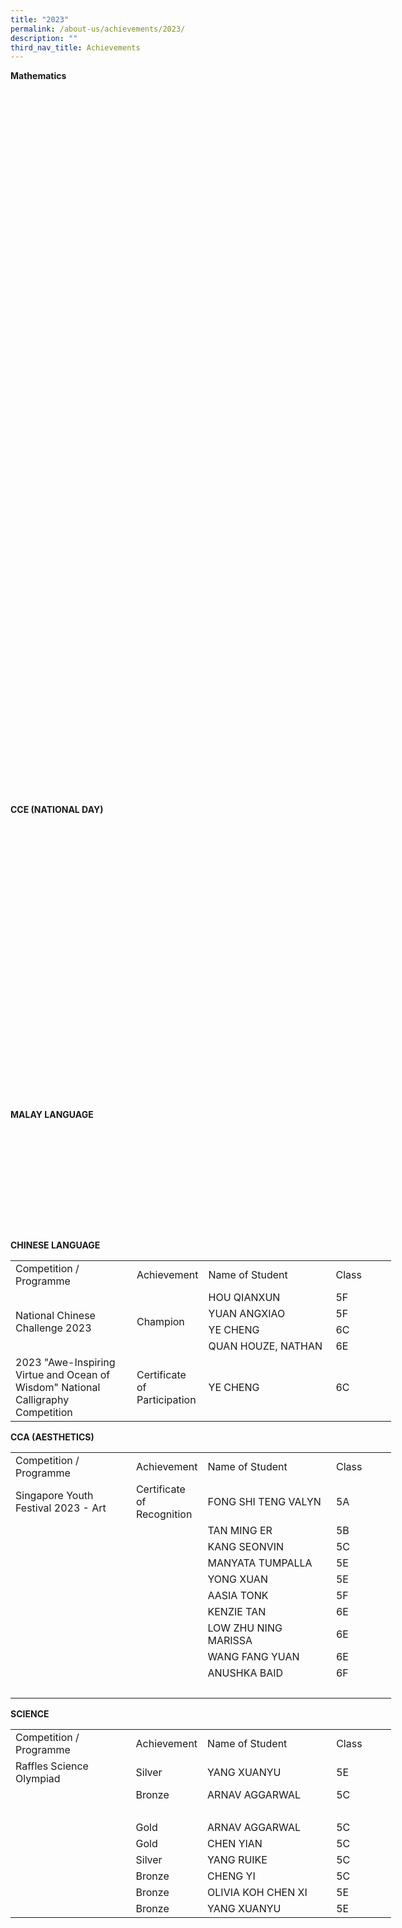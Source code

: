 ```yaml
---
title: "2023"
permalink: /about-us/achievements/2023/
description: ""
third_nav_title: Achievements
---
```

**Mathematics**

<!--td {border: 1px solid #cccccc;}br {mso-data-placement:same-cell;}-->

<table style="table-layout:fixed;font-size:10pt;font-family:Arial;width:0px;border-collapse:collapse;border:none" border="1" dir="ltr" cellpadding="0" cellspacing="0" xmlns="http://www.w3.org/1999/xhtml"><colgroup><col width="223"><col width="93"><col width="243"><col width="100"></colgroup><tbody><tr style="height:21px;"><td data-sheets-value="{&quot;1&quot;:2,&quot;2&quot;:&quot;Competition / Programme&quot;}" style="overflow:hidden;padding:2px 3px 2px 3px;vertical-align:bottom;background-color:#ffffff;font-weight:bold;wrap-strategy:4;white-space:normal;word-wrap:break-word;">Competition / Programme</td><td data-sheets-value="{&quot;1&quot;:2,&quot;2&quot;:&quot;Achievement&quot;}" style="overflow:hidden;padding:2px 3px 2px 3px;vertical-align:bottom;background-color:#ffffff;font-weight:bold;wrap-strategy:4;white-space:normal;word-wrap:break-word;">Achievement</td><td data-sheets-value="{&quot;1&quot;:2,&quot;2&quot;:&quot;Name of Student&quot;}" style="overflow:hidden;padding:2px 3px 2px 3px;vertical-align:bottom;background-color:#ffffff;font-weight:bold;wrap-strategy:4;white-space:normal;word-wrap:break-word;">Name of Student</td><td data-sheets-value="{&quot;1&quot;:2,&quot;2&quot;:&quot;Class&quot;}" style="overflow:hidden;padding:2px 3px 2px 3px;vertical-align:bottom;background-color:#ffffff;font-weight:bold;wrap-strategy:4;white-space:normal;word-wrap:break-word;">Class</td></tr><tr style="height:21px;"><td data-sheets-value="{&quot;1&quot;:2,&quot;2&quot;:&quot;Asia-Pacific Mathematical Olympiad for Primary Schools&quot;}" style="overflow:hidden;padding:2px 3px 2px 3px;vertical-align:bottom;background-color:#ffffff;font-family:Arial;font-size:9pt;font-weight:normal;wrap-strategy:4;white-space:normal;word-wrap:break-word;">Asia-Pacific Mathematical Olympiad for Primary Schools</td><td data-sheets-value="{&quot;1&quot;:2,&quot;2&quot;:&quot;Silver&quot;}" style="overflow:hidden;padding:2px 3px 2px 3px;vertical-align:middle;background-color:#ffffff;wrap-strategy:4;white-space:normal;word-wrap:break-word;text-align:center;">Silver</td><td data-sheets-value="{&quot;1&quot;:2,&quot;2&quot;:&quot;CHEN YIAN&quot;}" style="overflow:hidden;padding:2px 3px 2px 3px;vertical-align:middle;background-color:#ffffff;wrap-strategy:4;white-space:normal;word-wrap:break-word;">CHEN YIAN</td><td data-sheets-value="{&quot;1&quot;:2,&quot;2&quot;:&quot;5C&quot;}" style="overflow:hidden;padding:2px 3px 2px 3px;vertical-align:middle;background-color:#ffffff;wrap-strategy:4;white-space:normal;word-wrap:break-word;text-align:center;">5C</td></tr><tr style="height:21px;"><td style="overflow:hidden;padding:2px 3px 2px 3px;vertical-align:bottom;background-color:#ffffff;"></td><td data-sheets-value="{&quot;1&quot;:2,&quot;2&quot;:&quot;Silver&quot;}" style="overflow:hidden;padding:2px 3px 2px 3px;vertical-align:middle;background-color:#ffffff;wrap-strategy:4;white-space:normal;word-wrap:break-word;text-align:center;">Silver</td><td data-sheets-value="{&quot;1&quot;:2,&quot;2&quot;:&quot;ETHAN ALEXANDER ABAN&quot;}" style="overflow:hidden;padding:2px 3px 2px 3px;vertical-align:middle;background-color:#ffffff;wrap-strategy:4;white-space:normal;word-wrap:break-word;">ETHAN ALEXANDER ABAN</td><td data-sheets-value="{&quot;1&quot;:2,&quot;2&quot;:&quot;5E&quot;}" style="overflow:hidden;padding:2px 3px 2px 3px;vertical-align:middle;background-color:#ffffff;wrap-strategy:4;white-space:normal;word-wrap:break-word;text-align:center;">5E</td></tr><tr style="height:21px;"><td style="overflow:hidden;padding:2px 3px 2px 3px;vertical-align:bottom;background-color:#ffffff;"></td><td data-sheets-value="{&quot;1&quot;:2,&quot;2&quot;:&quot;Silver&quot;}" style="overflow:hidden;padding:2px 3px 2px 3px;vertical-align:middle;background-color:#ffffff;wrap-strategy:4;white-space:normal;word-wrap:break-word;text-align:center;">Silver</td><td data-sheets-value="{&quot;1&quot;:2,&quot;2&quot;:&quot;REYANSH KOTWAL&quot;}" style="overflow:hidden;padding:2px 3px 2px 3px;vertical-align:middle;background-color:#ffffff;wrap-strategy:4;white-space:normal;word-wrap:break-word;">REYANSH KOTWAL</td><td data-sheets-value="{&quot;1&quot;:2,&quot;2&quot;:&quot;6C&quot;}" style="overflow:hidden;padding:2px 3px 2px 3px;vertical-align:middle;background-color:#ffffff;wrap-strategy:4;white-space:normal;word-wrap:break-word;text-align:center;">6C</td></tr><tr style="height:21px;"><td style="overflow:hidden;padding:2px 3px 2px 3px;vertical-align:bottom;background-color:#ffffff;"></td><td data-sheets-value="{&quot;1&quot;:2,&quot;2&quot;:&quot;Silver&quot;}" style="overflow:hidden;padding:2px 3px 2px 3px;vertical-align:middle;background-color:#ffffff;wrap-strategy:4;white-space:normal;word-wrap:break-word;text-align:center;">Silver</td><td data-sheets-value="{&quot;1&quot;:2,&quot;2&quot;:&quot;JIA GUODONG&quot;}" style="overflow:hidden;padding:2px 3px 2px 3px;vertical-align:middle;background-color:#ffffff;wrap-strategy:4;white-space:normal;word-wrap:break-word;">JIA GUODONG</td><td data-sheets-value="{&quot;1&quot;:2,&quot;2&quot;:&quot;6E&quot;}" style="overflow:hidden;padding:2px 3px 2px 3px;vertical-align:middle;background-color:#ffffff;wrap-strategy:4;white-space:normal;word-wrap:break-word;text-align:center;">6E</td></tr><tr style="height:21px;"><td data-sheets-value="{&quot;1&quot;:2,&quot;2&quot;:&quot;Asia-Pacific Mathematical Olympiad for Primary Schools&quot;}" style="overflow:hidden;padding:2px 3px 2px 3px;vertical-align:bottom;background-color:#ffffff;wrap-strategy:4;white-space:normal;word-wrap:break-word;">Asia-Pacific Mathematical Olympiad for Primary Schools</td><td data-sheets-value="{&quot;1&quot;:2,&quot;2&quot;:&quot;Bronze&quot;}" style="overflow:hidden;padding:2px 3px 2px 3px;vertical-align:middle;background-color:#ffffff;wrap-strategy:4;white-space:normal;word-wrap:break-word;text-align:center;">Bronze</td><td data-sheets-value="{&quot;1&quot;:2,&quot;2&quot;:&quot;CHENG YI&quot;}" style="overflow:hidden;padding:2px 3px 2px 3px;vertical-align:middle;background-color:#ffffff;wrap-strategy:4;white-space:normal;word-wrap:break-word;color:#414042;">CHENG YI</td><td data-sheets-value="{&quot;1&quot;:2,&quot;2&quot;:&quot;5C&quot;}" style="overflow:hidden;padding:2px 3px 2px 3px;vertical-align:middle;background-color:#ffffff;wrap-strategy:4;white-space:normal;word-wrap:break-word;text-align:center;">5C</td></tr><tr style="height:21px;"><td style="overflow:hidden;padding:2px 3px 2px 3px;vertical-align:bottom;background-color:#ffffff;"></td><td data-sheets-value="{&quot;1&quot;:2,&quot;2&quot;:&quot;Bronze&quot;}" style="overflow:hidden;padding:2px 3px 2px 3px;vertical-align:middle;background-color:#ffffff;wrap-strategy:4;white-space:normal;word-wrap:break-word;text-align:center;">Bronze</td><td data-sheets-value="{&quot;1&quot;:2,&quot;2&quot;:&quot;YUAN ANGXIAO&quot;}" style="overflow:hidden;padding:2px 3px 2px 3px;vertical-align:middle;background-color:#ffffff;wrap-strategy:4;white-space:normal;word-wrap:break-word;color:#414042;">YUAN ANGXIAO</td><td data-sheets-value="{&quot;1&quot;:2,&quot;2&quot;:&quot;5F&quot;}" style="overflow:hidden;padding:2px 3px 2px 3px;vertical-align:middle;background-color:#ffffff;wrap-strategy:4;white-space:normal;word-wrap:break-word;text-align:center;">5F</td></tr><tr style="height:21px;"><td style="overflow:hidden;padding:2px 3px 2px 3px;vertical-align:bottom;background-color:#ffffff;"></td><td data-sheets-value="{&quot;1&quot;:2,&quot;2&quot;:&quot;Bronze&quot;}" style="overflow:hidden;padding:2px 3px 2px 3px;vertical-align:middle;background-color:#ffffff;wrap-strategy:4;white-space:normal;word-wrap:break-word;text-align:center;">Bronze</td><td data-sheets-value="{&quot;1&quot;:2,&quot;2&quot;:&quot;GURUMURTY VIVAAN&quot;}" style="overflow:hidden;padding:2px 3px 2px 3px;vertical-align:middle;background-color:#ffffff;wrap-strategy:4;white-space:normal;word-wrap:break-word;color:#414042;">GURUMURTY VIVAAN</td><td data-sheets-value="{&quot;1&quot;:2,&quot;2&quot;:&quot;6C&quot;}" style="overflow:hidden;padding:2px 3px 2px 3px;vertical-align:middle;background-color:#ffffff;wrap-strategy:4;white-space:normal;word-wrap:break-word;text-align:center;">6C</td></tr><tr style="height:21px;"><td style="overflow:hidden;padding:2px 3px 2px 3px;vertical-align:bottom;background-color:#ffffff;"></td><td data-sheets-value="{&quot;1&quot;:2,&quot;2&quot;:&quot;Bronze&quot;}" style="overflow:hidden;padding:2px 3px 2px 3px;vertical-align:middle;background-color:#ffffff;wrap-strategy:4;white-space:normal;word-wrap:break-word;text-align:center;">Bronze</td><td data-sheets-value="{&quot;1&quot;:2,&quot;2&quot;:&quot;ANISH SRIVASTAVA&quot;}" style="overflow:hidden;padding:2px 3px 2px 3px;vertical-align:middle;background-color:#ffffff;wrap-strategy:4;white-space:normal;word-wrap:break-word;color:#414042;">ANISH SRIVASTAVA</td><td data-sheets-value="{&quot;1&quot;:2,&quot;2&quot;:&quot;6E&quot;}" style="overflow:hidden;padding:2px 3px 2px 3px;vertical-align:middle;background-color:#ffffff;wrap-strategy:4;white-space:normal;word-wrap:break-word;text-align:center;">6E</td></tr><tr style="height:21px;"><td style="overflow:hidden;padding:2px 3px 2px 3px;vertical-align:bottom;background-color:#ffffff;"></td><td data-sheets-value="{&quot;1&quot;:2,&quot;2&quot;:&quot;Bronze&quot;}" style="overflow:hidden;padding:2px 3px 2px 3px;vertical-align:middle;background-color:#ffffff;wrap-strategy:4;white-space:normal;word-wrap:break-word;text-align:center;">Bronze</td><td data-sheets-value="{&quot;1&quot;:2,&quot;2&quot;:&quot;ARORA ARJUN SANDESH&quot;}" style="overflow:hidden;padding:2px 3px 2px 3px;vertical-align:middle;background-color:#ffffff;wrap-strategy:4;white-space:normal;word-wrap:break-word;color:#414042;">ARORA ARJUN SANDESH</td><td data-sheets-value="{&quot;1&quot;:2,&quot;2&quot;:&quot;6E&quot;}" style="overflow:hidden;padding:2px 3px 2px 3px;vertical-align:middle;background-color:#ffffff;wrap-strategy:4;white-space:normal;word-wrap:break-word;text-align:center;">6E</td></tr><tr style="height:21px;"><td style="overflow:hidden;padding:2px 3px 2px 3px;vertical-align:bottom;background-color:#ffffff;"></td><td data-sheets-value="{&quot;1&quot;:2,&quot;2&quot;:&quot;Bronze&quot;}" style="overflow:hidden;padding:2px 3px 2px 3px;vertical-align:middle;background-color:#ffffff;wrap-strategy:4;white-space:normal;word-wrap:break-word;text-align:center;">Bronze</td><td data-sheets-value="{&quot;1&quot;:2,&quot;2&quot;:&quot;HAEGEN MICHAEL BUDIANTO&quot;}" style="overflow:hidden;padding:2px 3px 2px 3px;vertical-align:middle;background-color:#ffffff;wrap-strategy:4;white-space:normal;word-wrap:break-word;color:#414042;">HAEGEN MICHAEL BUDIANTO</td><td data-sheets-value="{&quot;1&quot;:2,&quot;2&quot;:&quot;6E&quot;}" style="overflow:hidden;padding:2px 3px 2px 3px;vertical-align:middle;background-color:#ffffff;wrap-strategy:4;white-space:normal;word-wrap:break-word;text-align:center;">6E</td></tr><tr style="height:21px;"><td data-sheets-value="{&quot;1&quot;:2,&quot;2&quot;:&quot;Raffles Institution’s Primary Mathematics World Contest (RIPMWC)&quot;}" style="overflow:hidden;padding:2px 3px 2px 3px;vertical-align:bottom;background-color:#ffffff;wrap-strategy:4;white-space:normal;word-wrap:break-word;">Raffles Institution’s Primary Mathematics World Contest (RIPMWC)</td><td data-sheets-value="{&quot;1&quot;:2,&quot;2&quot;:&quot;Distinction&quot;}" style="overflow:hidden;padding:2px 3px 2px 3px;vertical-align:middle;background-color:#ffffff;font-family:Arial;font-weight:normal;wrap-strategy:4;white-space:normal;word-wrap:break-word;color:#414042;text-align:center;">Distinction</td><td data-sheets-value="{&quot;1&quot;:2,&quot;2&quot;:&quot;CHEN YIAN&quot;}" style="overflow:hidden;padding:2px 3px 2px 3px;vertical-align:middle;background-color:#ffffff;wrap-strategy:4;white-space:normal;word-wrap:break-word;">CHEN YIAN</td><td data-sheets-value="{&quot;1&quot;:2,&quot;2&quot;:&quot;5C&quot;}" style="overflow:hidden;padding:2px 3px 2px 3px;vertical-align:middle;background-color:#ffffff;wrap-strategy:4;white-space:normal;word-wrap:break-word;text-align:center;">5C</td></tr><tr style="height:21px;"><td style="overflow:hidden;padding:2px 3px 2px 3px;vertical-align:bottom;background-color:#ffffff;"></td><td data-sheets-value="{&quot;1&quot;:2,&quot;2&quot;:&quot;Distinction&quot;}" style="overflow:hidden;padding:2px 3px 2px 3px;vertical-align:middle;background-color:#ffffff;font-family:Arial;font-weight:normal;wrap-strategy:4;white-space:normal;word-wrap:break-word;color:#414042;text-align:center;">Distinction</td><td data-sheets-value="{&quot;1&quot;:2,&quot;2&quot;:&quot;ETHAN ALEXANDER ABAN&quot;}" style="overflow:hidden;padding:2px 3px 2px 3px;vertical-align:middle;background-color:#ffffff;wrap-strategy:4;white-space:normal;word-wrap:break-word;">ETHAN ALEXANDER ABAN</td><td data-sheets-value="{&quot;1&quot;:2,&quot;2&quot;:&quot;5E&quot;}" style="overflow:hidden;padding:2px 3px 2px 3px;vertical-align:middle;background-color:#ffffff;wrap-strategy:4;white-space:normal;word-wrap:break-word;text-align:center;">5E</td></tr><tr style="height:21px;"><td style="overflow:hidden;padding:2px 3px 2px 3px;vertical-align:bottom;background-color:#ffffff;"></td><td data-sheets-value="{&quot;1&quot;:2,&quot;2&quot;:&quot;Distinction&quot;}" style="overflow:hidden;padding:2px 3px 2px 3px;vertical-align:middle;background-color:#ffffff;font-family:Arial;font-weight:normal;wrap-strategy:4;white-space:normal;word-wrap:break-word;color:#414042;text-align:center;">Distinction</td><td data-sheets-value="{&quot;1&quot;:2,&quot;2&quot;:&quot;KARTHIKEYAN ASHWIN KUMAR&quot;}" style="overflow:hidden;padding:2px 3px 2px 3px;vertical-align:middle;background-color:#ffffff;wrap-strategy:4;white-space:normal;word-wrap:break-word;color:#414042;">KARTHIKEYAN ASHWIN KUMAR</td><td data-sheets-value="{&quot;1&quot;:2,&quot;2&quot;:&quot;5E&quot;}" style="overflow:hidden;padding:2px 3px 2px 3px;vertical-align:middle;background-color:#ffffff;wrap-strategy:4;white-space:normal;word-wrap:break-word;text-align:center;">5E</td></tr><tr style="height:21px;"><td style="overflow:hidden;padding:2px 3px 2px 3px;vertical-align:bottom;background-color:#ffffff;"></td><td data-sheets-value="{&quot;1&quot;:2,&quot;2&quot;:&quot;Distinction&quot;}" style="overflow:hidden;padding:2px 3px 2px 3px;vertical-align:middle;background-color:#ffffff;font-family:Arial;font-weight:normal;wrap-strategy:4;white-space:normal;word-wrap:break-word;color:#414042;text-align:center;">Distinction</td><td data-sheets-value="{&quot;1&quot;:2,&quot;2&quot;:&quot;YUAN ANGXIAO&quot;}" style="overflow:hidden;padding:2px 3px 2px 3px;vertical-align:middle;background-color:#ffffff;wrap-strategy:4;white-space:normal;word-wrap:break-word;color:#414042;">YUAN ANGXIAO</td><td data-sheets-value="{&quot;1&quot;:2,&quot;2&quot;:&quot;5F&quot;}" style="overflow:hidden;padding:2px 3px 2px 3px;vertical-align:middle;background-color:#ffffff;wrap-strategy:4;white-space:normal;word-wrap:break-word;text-align:center;">5F</td></tr><tr style="height:21px;"><td style="overflow:hidden;padding:2px 3px 2px 3px;vertical-align:bottom;background-color:#ffffff;"></td><td data-sheets-value="{&quot;1&quot;:2,&quot;2&quot;:&quot;Distinction&quot;}" style="overflow:hidden;padding:2px 3px 2px 3px;vertical-align:middle;background-color:#ffffff;font-family:Arial;font-weight:normal;wrap-strategy:4;white-space:normal;word-wrap:break-word;color:#414042;text-align:center;">Distinction</td><td data-sheets-value="{&quot;1&quot;:2,&quot;2&quot;:&quot;KAYSAN ABDUL SANNAN KHAN&quot;}" style="overflow:hidden;padding:2px 3px 2px 3px;vertical-align:middle;background-color:#ffffff;font-family:Arial;font-weight:normal;wrap-strategy:4;white-space:normal;word-wrap:break-word;color:#414042;">KAYSAN ABDUL SANNAN KHAN</td><td data-sheets-value="{&quot;1&quot;:2,&quot;2&quot;:&quot;6C&quot;}" style="overflow:hidden;padding:2px 3px 2px 3px;vertical-align:middle;background-color:#ffffff;wrap-strategy:4;white-space:normal;word-wrap:break-word;text-align:center;">6C</td></tr><tr style="height:21px;"><td style="overflow:hidden;padding:2px 3px 2px 3px;vertical-align:bottom;background-color:#ffffff;"></td><td data-sheets-value="{&quot;1&quot;:2,&quot;2&quot;:&quot;Distinction&quot;}" style="overflow:hidden;padding:2px 3px 2px 3px;vertical-align:middle;background-color:#ffffff;font-family:Arial;font-weight:normal;wrap-strategy:4;white-space:normal;word-wrap:break-word;color:#414042;text-align:center;">Distinction</td><td data-sheets-value="{&quot;1&quot;:2,&quot;2&quot;:&quot;AKSHARA MOULI&quot;}" style="overflow:hidden;padding:2px 3px 2px 3px;vertical-align:middle;background-color:#ffffff;font-family:Arial;font-weight:normal;wrap-strategy:4;white-space:normal;word-wrap:break-word;color:#414042;">AKSHARA MOULI</td><td data-sheets-value="{&quot;1&quot;:2,&quot;2&quot;:&quot;6E&quot;}" style="overflow:hidden;padding:2px 3px 2px 3px;vertical-align:middle;background-color:#ffffff;wrap-strategy:4;white-space:normal;word-wrap:break-word;text-align:center;">6E</td></tr><tr style="height:21px;"><td style="overflow:hidden;padding:2px 3px 2px 3px;vertical-align:bottom;background-color:#ffffff;"></td><td data-sheets-value="{&quot;1&quot;:2,&quot;2&quot;:&quot;Distinction&quot;}" style="overflow:hidden;padding:2px 3px 2px 3px;vertical-align:middle;background-color:#ffffff;font-family:Arial;font-weight:normal;wrap-strategy:4;white-space:normal;word-wrap:break-word;color:#414042;text-align:center;">Distinction</td><td data-sheets-value="{&quot;1&quot;:2,&quot;2&quot;:&quot;ARMAAN JIT KAUR&quot;}" style="overflow:hidden;padding:2px 3px 2px 3px;vertical-align:middle;background-color:#ffffff;font-family:Arial;font-weight:normal;wrap-strategy:4;white-space:normal;word-wrap:break-word;color:#414042;">ARMAAN JIT KAUR</td><td data-sheets-value="{&quot;1&quot;:2,&quot;2&quot;:&quot;6E&quot;}" style="overflow:hidden;padding:2px 3px 2px 3px;vertical-align:middle;background-color:#ffffff;wrap-strategy:4;white-space:normal;word-wrap:break-word;text-align:center;">6E</td></tr><tr style="height:21px;"><td data-sheets-value="{&quot;1&quot;:2,&quot;2&quot;:&quot;National Mathematical Olympiad of Singapore (NMOS)&quot;}" style="overflow:hidden;padding:2px 3px 2px 3px;vertical-align:bottom;background-color:#ffffff;wrap-strategy:4;white-space:normal;word-wrap:break-word;">National Mathematical Olympiad of Singapore (NMOS)</td><td data-sheets-value="{&quot;1&quot;:2,&quot;2&quot;:&quot;Bronze&quot;}" style="overflow:hidden;padding:2px 3px 2px 3px;vertical-align:bottom;background-color:#ffffff;font-family:Calibri;font-size:11pt;font-weight:normal;text-align:center;">Bronze</td><td data-sheets-value="{&quot;1&quot;:2,&quot;2&quot;:&quot;ADITYA KUMAR&quot;}" style="overflow:hidden;padding:2px 3px 2px 3px;vertical-align:bottom;background-color:#ffffff;font-family:Calibri;font-size:11pt;font-weight:normal;">ADITYA KUMAR</td><td data-sheets-value="{&quot;1&quot;:2,&quot;2&quot;:&quot;4C&quot;}" style="overflow:hidden;padding:2px 3px 2px 3px;vertical-align:bottom;background-color:#ffffff;wrap-strategy:4;white-space:normal;word-wrap:break-word;text-align:center;">4C</td></tr><tr style="height:21px;"><td style="overflow:hidden;padding:2px 3px 2px 3px;vertical-align:bottom;background-color:#ffffff;"></td><td data-sheets-value="{&quot;1&quot;:2,&quot;2&quot;:&quot;Bronze&quot;}" style="overflow:hidden;padding:2px 3px 2px 3px;vertical-align:bottom;background-color:#ffffff;font-family:Calibri;font-size:11pt;font-weight:normal;text-align:center;">Bronze</td><td data-sheets-value="{&quot;1&quot;:2,&quot;2&quot;:&quot;ANCHAN PREESHA ROHAN&quot;}" style="overflow:hidden;padding:2px 3px 2px 3px;vertical-align:bottom;background-color:#ffffff;font-family:Calibri;font-size:11pt;font-weight:normal;">ANCHAN PREESHA ROHAN</td><td data-sheets-value="{&quot;1&quot;:2,&quot;2&quot;:&quot;5E&quot;}" style="overflow:hidden;padding:2px 3px 2px 3px;vertical-align:bottom;background-color:#ffffff;wrap-strategy:4;white-space:normal;word-wrap:break-word;text-align:center;">5E</td></tr><tr style="height:21px;"><td style="overflow:hidden;padding:2px 3px 2px 3px;vertical-align:bottom;background-color:#ffffff;"></td><td data-sheets-value="{&quot;1&quot;:2,&quot;2&quot;:&quot;Bronze&quot;}" style="overflow:hidden;padding:2px 3px 2px 3px;vertical-align:bottom;background-color:#ffffff;font-family:Calibri;font-size:11pt;font-weight:normal;text-align:center;">Bronze</td><td data-sheets-value="{&quot;1&quot;:2,&quot;2&quot;:&quot;DYLAN RHYS PATTERSON&quot;}" style="overflow:hidden;padding:2px 3px 2px 3px;vertical-align:bottom;background-color:#ffffff;font-family:Calibri;font-size:11pt;font-weight:normal;">DYLAN RHYS PATTERSON</td><td data-sheets-value="{&quot;1&quot;:2,&quot;2&quot;:&quot;5C&quot;}" style="overflow:hidden;padding:2px 3px 2px 3px;vertical-align:bottom;background-color:#ffffff;wrap-strategy:4;white-space:normal;word-wrap:break-word;text-align:center;">5C</td></tr><tr style="height:21px;"><td style="overflow:hidden;padding:2px 3px 2px 3px;vertical-align:bottom;background-color:#ffffff;"></td><td data-sheets-value="{&quot;1&quot;:2,&quot;2&quot;:&quot;Bronze&quot;}" style="overflow:hidden;padding:2px 3px 2px 3px;vertical-align:bottom;background-color:#ffffff;font-family:Calibri;font-size:11pt;font-weight:normal;text-align:center;">Bronze</td><td data-sheets-value="{&quot;1&quot;:2,&quot;2&quot;:&quot;EYAN NAIM KOH BIN DHAHRULSALAM&quot;}" style="overflow:hidden;padding:2px 3px 2px 3px;vertical-align:bottom;background-color:#ffffff;font-family:Calibri;font-size:11pt;font-weight:normal;">EYAN NAIM KOH BIN DHAHRULSALAM</td><td data-sheets-value="{&quot;1&quot;:2,&quot;2&quot;:&quot;5E&quot;}" style="overflow:hidden;padding:2px 3px 2px 3px;vertical-align:bottom;background-color:#ffffff;wrap-strategy:4;white-space:normal;word-wrap:break-word;text-align:center;">5E</td></tr><tr style="height:21px;"><td style="overflow:hidden;padding:2px 3px 2px 3px;vertical-align:bottom;background-color:#ffffff;"></td><td data-sheets-value="{&quot;1&quot;:2,&quot;2&quot;:&quot;Bronze&quot;}" style="overflow:hidden;padding:2px 3px 2px 3px;vertical-align:bottom;background-color:#ffffff;font-family:Calibri;font-size:11pt;font-weight:normal;text-align:center;">Bronze</td><td data-sheets-value="{&quot;1&quot;:2,&quot;2&quot;:&quot;LIAUW SHUN NEE, TIFFANY&quot;}" style="overflow:hidden;padding:2px 3px 2px 3px;vertical-align:bottom;background-color:#ffffff;font-family:Calibri;font-size:11pt;font-weight:normal;">LIAUW SHUN NEE, TIFFANY</td><td data-sheets-value="{&quot;1&quot;:2,&quot;2&quot;:&quot;5E&quot;}" style="overflow:hidden;padding:2px 3px 2px 3px;vertical-align:bottom;background-color:#ffffff;wrap-strategy:4;white-space:normal;word-wrap:break-word;text-align:center;">5E</td></tr><tr style="height:21px;"><td style="overflow:hidden;padding:2px 3px 2px 3px;vertical-align:bottom;background-color:#ffffff;"></td><td data-sheets-value="{&quot;1&quot;:2,&quot;2&quot;:&quot;Bronze&quot;}" style="overflow:hidden;padding:2px 3px 2px 3px;vertical-align:bottom;background-color:#ffffff;font-family:Calibri;font-size:11pt;font-weight:normal;text-align:center;">Bronze</td><td data-sheets-value="{&quot;1&quot;:2,&quot;2&quot;:&quot;LIN YICHAO&quot;}" style="overflow:hidden;padding:2px 3px 2px 3px;vertical-align:bottom;background-color:#ffffff;font-family:Calibri;font-size:11pt;font-weight:normal;">LIN YICHAO</td><td data-sheets-value="{&quot;1&quot;:2,&quot;2&quot;:&quot;5C&quot;}" style="overflow:hidden;padding:2px 3px 2px 3px;vertical-align:bottom;background-color:#ffffff;wrap-strategy:4;white-space:normal;word-wrap:break-word;text-align:center;">5C</td></tr><tr style="height:21px;"><td style="overflow:hidden;padding:2px 3px 2px 3px;vertical-align:bottom;background-color:#ffffff;"></td><td data-sheets-value="{&quot;1&quot;:2,&quot;2&quot;:&quot;Bronze&quot;}" style="overflow:hidden;padding:2px 3px 2px 3px;vertical-align:bottom;background-color:#ffffff;font-family:Calibri;font-size:11pt;font-weight:normal;text-align:center;">Bronze</td><td data-sheets-value="{&quot;1&quot;:2,&quot;2&quot;:&quot;SIM YI EN IAN&quot;}" style="overflow:hidden;padding:2px 3px 2px 3px;vertical-align:bottom;background-color:#ffffff;font-family:Calibri;font-size:11pt;font-weight:normal;">SIM YI EN IAN</td><td data-sheets-value="{&quot;1&quot;:2,&quot;2&quot;:&quot;4C&quot;}" style="overflow:hidden;padding:2px 3px 2px 3px;vertical-align:bottom;background-color:#ffffff;wrap-strategy:4;white-space:normal;word-wrap:break-word;text-align:center;">4C</td></tr><tr style="height:21px;"><td style="overflow:hidden;padding:2px 3px 2px 3px;vertical-align:bottom;background-color:#ffffff;"></td><td data-sheets-value="{&quot;1&quot;:2,&quot;2&quot;:&quot;Bronze&quot;}" style="overflow:hidden;padding:2px 3px 2px 3px;vertical-align:bottom;background-color:#ffffff;font-family:Calibri;font-size:11pt;font-weight:normal;text-align:center;">Bronze</td><td data-sheets-value="{&quot;1&quot;:2,&quot;2&quot;:&quot;TAN JIN HAN&quot;}" style="overflow:hidden;padding:2px 3px 2px 3px;vertical-align:bottom;background-color:#ffffff;font-family:Calibri;font-size:11pt;font-weight:normal;">TAN JIN HAN</td><td data-sheets-value="{&quot;1&quot;:2,&quot;2&quot;:&quot;5E&quot;}" style="overflow:hidden;padding:2px 3px 2px 3px;vertical-align:bottom;background-color:#ffffff;wrap-strategy:4;white-space:normal;word-wrap:break-word;text-align:center;">5E</td></tr><tr style="height:21px;"><td style="overflow:hidden;padding:2px 3px 2px 3px;vertical-align:bottom;background-color:#ffffff;"></td><td data-sheets-value="{&quot;1&quot;:2,&quot;2&quot;:&quot;Bronze&quot;}" style="overflow:hidden;padding:2px 3px 2px 3px;vertical-align:bottom;background-color:#ffffff;font-family:Calibri;font-size:11pt;font-weight:normal;text-align:center;">Bronze</td><td data-sheets-value="{&quot;1&quot;:2,&quot;2&quot;:&quot;TAN YING XUAN&quot;}" style="overflow:hidden;padding:2px 3px 2px 3px;vertical-align:bottom;background-color:#ffffff;font-family:Calibri;font-size:11pt;font-weight:normal;">TAN YING XUAN</td><td data-sheets-value="{&quot;1&quot;:2,&quot;2&quot;:&quot;5C&quot;}" style="overflow:hidden;padding:2px 3px 2px 3px;vertical-align:bottom;background-color:#ffffff;wrap-strategy:4;white-space:normal;word-wrap:break-word;text-align:center;">5C</td></tr><tr style="height:21px;"><td style="overflow:hidden;padding:2px 3px 2px 3px;vertical-align:bottom;background-color:#ffffff;"></td><td data-sheets-value="{&quot;1&quot;:2,&quot;2&quot;:&quot;Bronze&quot;}" style="overflow:hidden;padding:2px 3px 2px 3px;vertical-align:bottom;background-color:#ffffff;font-family:Calibri;font-size:11pt;font-weight:normal;text-align:center;">Bronze</td><td data-sheets-value="{&quot;1&quot;:2,&quot;2&quot;:&quot;YANG RUIKE&quot;}" style="overflow:hidden;padding:2px 3px 2px 3px;vertical-align:bottom;background-color:#ffffff;font-family:Calibri;font-size:11pt;font-weight:normal;">YANG RUIKE</td><td data-sheets-value="{&quot;1&quot;:2,&quot;2&quot;:&quot;5C&quot;}" style="overflow:hidden;padding:2px 3px 2px 3px;vertical-align:bottom;background-color:#ffffff;wrap-strategy:4;white-space:normal;word-wrap:break-word;text-align:center;">5C</td></tr><tr style="height:21px;"><td style="overflow:hidden;padding:2px 3px 2px 3px;vertical-align:bottom;background-color:#ffffff;"></td><td data-sheets-value="{&quot;1&quot;:2,&quot;2&quot;:&quot;Gold&quot;}" style="overflow:hidden;padding:2px 3px 2px 3px;vertical-align:bottom;background-color:#ffffff;font-family:Calibri;font-size:11pt;font-weight:normal;text-align:center;">Gold</td><td data-sheets-value="{&quot;1&quot;:2,&quot;2&quot;:&quot;CHEN YIAN&quot;}" style="overflow:hidden;padding:2px 3px 2px 3px;vertical-align:bottom;background-color:#ffffff;font-family:Calibri;font-size:11pt;font-weight:normal;">CHEN YIAN</td><td data-sheets-value="{&quot;1&quot;:2,&quot;2&quot;:&quot;5C&quot;}" style="overflow:hidden;padding:2px 3px 2px 3px;vertical-align:bottom;background-color:#ffffff;wrap-strategy:4;white-space:normal;word-wrap:break-word;text-align:center;">5C</td></tr><tr style="height:21px;"><td style="overflow:hidden;padding:2px 3px 2px 3px;vertical-align:bottom;background-color:#ffffff;"></td><td data-sheets-value="{&quot;1&quot;:2,&quot;2&quot;:&quot;Gold&quot;}" style="overflow:hidden;padding:2px 3px 2px 3px;vertical-align:bottom;background-color:#ffffff;font-family:Calibri;font-size:11pt;font-weight:normal;text-align:center;">Gold</td><td data-sheets-value="{&quot;1&quot;:2,&quot;2&quot;:&quot;YUAN ANGXIAO&quot;}" style="overflow:hidden;padding:2px 3px 2px 3px;vertical-align:bottom;background-color:#ffffff;font-family:Calibri;font-size:11pt;font-weight:normal;">YUAN ANGXIAO</td><td data-sheets-value="{&quot;1&quot;:2,&quot;2&quot;:&quot;5F&quot;}" style="overflow:hidden;padding:2px 3px 2px 3px;vertical-align:bottom;background-color:#ffffff;wrap-strategy:4;white-space:normal;word-wrap:break-word;text-align:center;">5F</td></tr></tbody></table>

**CCE (NATIONAL DAY)**

<!--td {border: 1px solid #cccccc;}br {mso-data-placement:same-cell;}-->

<table style="table-layout:fixed;font-size:10pt;font-family:Arial;width:0px;border-collapse:collapse;border:none" border="1" dir="ltr" cellpadding="0" cellspacing="0" xmlns="http://www.w3.org/1999/xhtml"><colgroup><col width="223"><col width="93"><col width="243"><col width="100"></colgroup><tbody><tr style="height:21px;"><td data-sheets-value="{&quot;1&quot;:2,&quot;2&quot;:&quot;Competition / Programme&quot;}" style="overflow:hidden;padding:2px 3px 2px 3px;vertical-align:bottom;background-color:#ffffff;font-weight:bold;wrap-strategy:4;white-space:normal;word-wrap:break-word;">Competition / Programme</td><td data-sheets-value="{&quot;1&quot;:2,&quot;2&quot;:&quot;Achievement&quot;}" style="overflow:hidden;padding:2px 3px 2px 3px;vertical-align:bottom;background-color:#ffffff;font-weight:bold;wrap-strategy:4;white-space:normal;word-wrap:break-word;">Achievement</td><td data-sheets-value="{&quot;1&quot;:2,&quot;2&quot;:&quot;Name of Student&quot;}" style="overflow:hidden;padding:2px 3px 2px 3px;vertical-align:bottom;background-color:#ffffff;font-weight:bold;wrap-strategy:4;white-space:normal;word-wrap:break-word;">Name of Student</td><td data-sheets-value="{&quot;1&quot;:2,&quot;2&quot;:&quot;Class&quot;}" style="overflow:hidden;padding:2px 3px 2px 3px;vertical-align:bottom;background-color:#ffffff;font-weight:bold;wrap-strategy:4;white-space:normal;word-wrap:break-word;text-align:center;">Class</td></tr><tr style="height:21px;"><td data-sheets-value="{&quot;1&quot;:2,&quot;2&quot;:&quot;National Day Banners Competition (partnership with Tanjong Katong Neighbourhood Committee)&quot;}" colspan="1" rowspan="8" style="overflow:hidden;padding:2px 3px 2px 3px;vertical-align:middle;background-color:#ffffff;wrap-strategy:4;white-space:normal;word-wrap:break-word;"><span><div style="max-height:168px">National Day Banners Competition (partnership with Tanjong Katong Neighbourhood Committee)</div></span></td><td data-sheets-value="{&quot;1&quot;:2,&quot;2&quot;:&quot;Winners&quot;}" colspan="1" rowspan="8" style="overflow:hidden;padding:2px 3px 2px 3px;vertical-align:middle;background-color:#ffffff;font-family:Arial;font-weight:normal;wrap-strategy:4;white-space:normal;word-wrap:break-word;color:#414042;text-align:center;"><span><div style="max-height:168px">Winners</div></span></td><td data-sheets-value="{&quot;1&quot;:2,&quot;2&quot;:&quot;Ariana Nurtijah Binte Adroy&quot;}" style="overflow:hidden;padding:2px 3px 2px 3px;vertical-align:bottom;background-color:#ffffff;font-size:11pt;">Ariana Nurtijah Binte Adroy</td><td data-sheets-value="{&quot;1&quot;:2,&quot;2&quot;:&quot;1C&quot;}" style="overflow:hidden;padding:2px 3px 2px 3px;vertical-align:bottom;background-color:#ffffff;wrap-strategy:4;white-space:normal;word-wrap:break-word;text-align:center;">1C</td></tr><tr style="height:21px;"><td data-sheets-value="{&quot;1&quot;:2,&quot;2&quot;:&quot;Aden Ang Tian Le&quot;}" style="overflow:hidden;padding:2px 3px 2px 3px;vertical-align:bottom;background-color:#ffffff;font-size:11pt;">Aden Ang Tian Le</td><td data-sheets-value="{&quot;1&quot;:2,&quot;2&quot;:&quot;1D&quot;}" style="overflow:hidden;padding:2px 3px 2px 3px;vertical-align:bottom;background-color:#ffffff;wrap-strategy:4;white-space:normal;word-wrap:break-word;text-align:center;">1D</td></tr><tr style="height:21px;"><td data-sheets-value="{&quot;1&quot;:2,&quot;2&quot;:&quot;Jasnoor Singh Bajaj&quot;}" style="overflow:hidden;padding:2px 3px 2px 3px;vertical-align:bottom;background-color:#ffffff;font-size:11pt;">Jasnoor Singh Bajaj</td><td data-sheets-value="{&quot;1&quot;:2,&quot;2&quot;:&quot;2D&quot;}" style="overflow:hidden;padding:2px 3px 2px 3px;vertical-align:bottom;background-color:#ffffff;wrap-strategy:4;white-space:normal;word-wrap:break-word;text-align:center;">2D</td></tr><tr style="height:21px;"><td data-sheets-value="{&quot;1&quot;:2,&quot;2&quot;:&quot;Sofea Hazli&quot;}" style="overflow:hidden;padding:2px 3px 2px 3px;vertical-align:bottom;background-color:#ffffff;font-size:11pt;">Sofea Hazli</td><td data-sheets-value="{&quot;1&quot;:2,&quot;2&quot;:&quot;4C&quot;}" style="overflow:hidden;padding:2px 3px 2px 3px;vertical-align:bottom;background-color:#ffffff;wrap-strategy:4;white-space:normal;word-wrap:break-word;text-align:center;">4C</td></tr><tr style="height:21px;"><td data-sheets-value="{&quot;1&quot;:2,&quot;2&quot;:&quot;Ariel Ang Rui Ting&quot;}" style="overflow:hidden;padding:2px 3px 2px 3px;vertical-align:bottom;background-color:#ffffff;font-size:11pt;">Ariel Ang Rui Ting</td><td data-sheets-value="{&quot;1&quot;:2,&quot;2&quot;:&quot;4C&quot;}" style="overflow:hidden;padding:2px 3px 2px 3px;vertical-align:bottom;background-color:#ffffff;wrap-strategy:4;white-space:normal;word-wrap:break-word;text-align:center;">4C</td></tr><tr style="height:21px;"><td data-sheets-value="{&quot;1&quot;:2,&quot;2&quot;:&quot;Kayee Lin Jie Qing&quot;}" style="overflow:hidden;padding:2px 3px 2px 3px;vertical-align:bottom;background-color:#ffffff;font-size:11pt;">Kayee Lin Jie Qing</td><td data-sheets-value="{&quot;1&quot;:2,&quot;2&quot;:&quot;5A&quot;}" style="overflow:hidden;padding:2px 3px 2px 3px;vertical-align:bottom;background-color:#ffffff;wrap-strategy:4;white-space:normal;word-wrap:break-word;text-align:center;">5A</td></tr><tr style="height:21px;"><td data-sheets-value="{&quot;1&quot;:2,&quot;2&quot;:&quot;Hugo Foong&quot;}" style="overflow:hidden;padding:2px 3px 2px 3px;vertical-align:bottom;background-color:#ffffff;font-size:11pt;">Hugo Foong</td><td data-sheets-value="{&quot;1&quot;:2,&quot;2&quot;:&quot;5B&quot;}" style="overflow:hidden;padding:2px 3px 2px 3px;vertical-align:bottom;background-color:#ffffff;wrap-strategy:4;white-space:normal;word-wrap:break-word;text-align:center;">5B</td></tr><tr style="height:21px;"><td data-sheets-value="{&quot;1&quot;:2,&quot;2&quot;:&quot;Yong Xuanya&quot;}" style="overflow:hidden;padding:2px 3px 2px 3px;vertical-align:bottom;background-color:#ffffff;font-size:11pt;">Yong Xuanya</td><td data-sheets-value="{&quot;1&quot;:2,&quot;2&quot;:&quot;5E&quot;}" style="overflow:hidden;padding:2px 3px 2px 3px;vertical-align:bottom;background-color:#ffffff;wrap-strategy:4;white-space:normal;word-wrap:break-word;text-align:center;">5E</td></tr></tbody></table>

**MALAY LANGUAGE**

<!--td {border: 1px solid #cccccc;}br {mso-data-placement:same-cell;}-->

<table style="table-layout:fixed;font-size:10pt;font-family:Arial;width:0px;border-collapse:collapse;border:none" border="1" dir="ltr" cellpadding="0" cellspacing="0" xmlns="http://www.w3.org/1999/xhtml"><colgroup><col width="223"><col width="93"><col width="243"><col width="100"></colgroup><tbody><tr style="height:21px;"><td data-sheets-value="{&quot;1&quot;:2,&quot;2&quot;:&quot;Competition / Programme&quot;}" style="overflow:hidden;padding:2px 3px 2px 3px;vertical-align:bottom;background-color:#ffffff;font-weight:bold;wrap-strategy:4;white-space:normal;word-wrap:break-word;">Competition / Programme</td><td data-sheets-value="{&quot;1&quot;:2,&quot;2&quot;:&quot;Achievement&quot;}" style="overflow:hidden;padding:2px 3px 2px 3px;vertical-align:bottom;background-color:#ffffff;font-weight:bold;wrap-strategy:4;white-space:normal;word-wrap:break-word;text-align:center;">Achievement</td><td data-sheets-value="{&quot;1&quot;:2,&quot;2&quot;:&quot;Name of Student&quot;}" style="overflow:hidden;padding:2px 3px 2px 3px;vertical-align:bottom;background-color:#ffffff;font-weight:bold;wrap-strategy:4;white-space:normal;word-wrap:break-word;text-align:center;">Name of Student</td><td data-sheets-value="{&quot;1&quot;:2,&quot;2&quot;:&quot;Class&quot;}" style="overflow:hidden;padding:2px 3px 2px 3px;vertical-align:bottom;background-color:#ffffff;font-weight:bold;wrap-strategy:4;white-space:normal;word-wrap:break-word;text-align:center;">Class</td></tr><tr style="height:21px;"><td data-sheets-value="{&quot;1&quot;:2,&quot;2&quot;:&quot;Peraduan Peribahasa Menerusi Lensa 2023&quot;}" colspan="1" rowspan="4" style="overflow:hidden;padding:2px 3px 2px 3px;vertical-align:middle;background-color:#ffffff;font-family:Google Sans;font-weight:normal;wrap-strategy:4;white-space:normal;word-wrap:break-word;color:#1f1f1f;"><span><div style="max-height:84px">Peraduan Peribahasa Menerusi Lensa 2023</div></span></td><td data-sheets-value="{&quot;1&quot;:2,&quot;2&quot;:&quot;Certificate of Participation&quot;}" colspan="1" rowspan="4" style="overflow:hidden;padding:2px 3px 2px 3px;vertical-align:middle;wrap-strategy:4;white-space:normal;word-wrap:break-word;text-align:center;"><span><div style="max-height:84px">Certificate of Participation</div></span></td><td data-sheets-value="{&quot;1&quot;:2,&quot;2&quot;:&quot;Ian Hasif&quot;}" style="overflow:hidden;padding:2px 3px 2px 3px;vertical-align:bottom;wrap-strategy:4;white-space:normal;word-wrap:break-word;">Ian Hasif</td><td data-sheets-value="{&quot;1&quot;:2,&quot;2&quot;:&quot;5A&quot;}" style="overflow:hidden;padding:2px 3px 2px 3px;vertical-align:bottom;wrap-strategy:4;white-space:normal;word-wrap:break-word;text-align:center;">5A</td></tr><tr style="height:21px;"><td data-sheets-value="{&quot;1&quot;:2,&quot;2&quot;:&quot;Sakinah&quot;}" style="overflow:hidden;padding:2px 3px 2px 3px;vertical-align:bottom;wrap-strategy:4;white-space:normal;word-wrap:break-word;">Sakinah</td><td data-sheets-value="{&quot;1&quot;:2,&quot;2&quot;:&quot;5D&quot;}" style="overflow:hidden;padding:2px 3px 2px 3px;vertical-align:bottom;wrap-strategy:4;white-space:normal;word-wrap:break-word;text-align:center;">5D</td></tr><tr style="height:21px;"><td data-sheets-value="{&quot;1&quot;:2,&quot;2&quot;:&quot;Nurzydan&quot;}" style="overflow:hidden;padding:2px 3px 2px 3px;vertical-align:bottom;wrap-strategy:4;white-space:normal;word-wrap:break-word;">Nurzydan</td><td data-sheets-value="{&quot;1&quot;:2,&quot;2&quot;:&quot;5B&quot;}" style="overflow:hidden;padding:2px 3px 2px 3px;vertical-align:bottom;wrap-strategy:4;white-space:normal;word-wrap:break-word;text-align:center;">5B</td></tr><tr style="height:21px;"><td data-sheets-value="{&quot;1&quot;:2,&quot;2&quot;:&quot;Nur Hanna Amelia&quot;}" style="overflow:hidden;padding:2px 3px 2px 3px;vertical-align:bottom;wrap-strategy:4;white-space:normal;word-wrap:break-word;">Nur Hanna Amelia</td><td data-sheets-value="{&quot;1&quot;:2,&quot;2&quot;:&quot;5F&quot;}" style="overflow:hidden;padding:2px 3px 2px 3px;vertical-align:bottom;wrap-strategy:4;white-space:normal;word-wrap:break-word;text-align:center;">5F</td></tr></tbody></table>

**CHINESE LANGUAGE**
     <!--table {mso-displayed-decimal-separator:"\\."; mso-displayed-thousand-separator:"\\,";} @page {margin:.75in .7in .75in .7in; mso-header-margin:.3in; mso-footer-margin:.3in;} tr {mso-height-source:auto;} col {mso-width-source:auto;} br {mso-data-placement:same-cell;} td {padding-top:1px; padding-right:1px; padding-left:1px; mso-ignore:padding; color:black; font-size:10.0pt; font-weight:400; font-style:normal; text-decoration:none; font-family:Arial; mso-generic-font-family:auto; mso-font-charset:0; mso-number-format:General; text-align:general; vertical-align:bottom; border:none; mso-background-source:auto; mso-pattern:auto; mso-protection:locked visible; white-space:nowrap; mso-rotate:0;} .xl65 {color:black; font-size:8.0pt; font-weight:700; font-family:Calibri, sans-serif; mso-font-charset:0; text-align:left; border:.5pt solid windowtext; background:white; mso-pattern:white none; white-space:normal;} .xl66 {color:black; font-size:8.0pt; font-weight:700; font-family:Calibri, sans-serif; mso-font-charset:0; text-align:center; border:.5pt solid windowtext; background:white; mso-pattern:white none; white-space:normal;} .xl67 {color:black; font-size:8.0pt; font-family:Calibri, sans-serif; mso-font-charset:0; text-align:left; vertical-align:middle; border:.5pt solid windowtext; white-space:normal;} .xl68 {color:black; font-size:8.0pt; font-family:Calibri, sans-serif; mso-font-charset:0; text-align:center; vertical-align:middle; border:.5pt solid windowtext; white-space:normal;} .xl69 {color:black; font-size:8.0pt; font-family:Calibri, sans-serif; mso-font-charset:0; text-align:left; border:.5pt solid windowtext; white-space:normal;} .xl70 {color:black; font-size:8.0pt; font-family:Calibri, sans-serif; mso-font-charset:0; text-align:center; border:.5pt solid windowtext; white-space:normal;} .xl71 {font-size:8.0pt; font-family:Calibri, sans-serif; mso-font-charset:0; text-align:left; border:.5pt solid windowtext;} .xl72 {font-size:8.0pt; font-family:Calibri, sans-serif; mso-font-charset:0; text-align:center; border:.5pt solid windowtext;} -->

<table style="border-collapse:
 collapse;width:457pt" width="607" cellspacing="0" cellpadding="0" border="0"><colgroup><col style="mso-width-source:userset;mso-width-alt:7168;width:154pt" width="205"> <col style="mso-width-source:userset;mso-width-alt:3002;width:65pt" width="86"> <col style="mso-width-source:userset;mso-width-alt:7796;width:168pt" width="223"> <col style="width:70pt" width="93"></colgroup><tbody><tr style="height:12.5pt" height="17"><td style="height:12.5pt;width:154pt" width="205" class="xl65" height="17">Competition / Programme</td><td style="border-left:none;width:65pt" width="86" class="xl65">Achievement</td><td style="border-left:none;width:168pt" width="223" class="xl65">Name of Student</td><td style="border-left:none;width:70pt" width="93" class="xl66">Class</td></tr><tr style="height:12.5pt" height="17"><td style="height:50.0pt;border-top:
  none;width:154pt" width="205" class="xl67" height="68" rowspan="4">National Chinese Challenge 2023</td><td style="border-top:none;width:65pt" width="86" class="xl68" rowspan="4">Champion</td><td style="border-top:none;border-left:none;width:168pt" width="223" class="xl69">HOU QIANXUN</td><td style="border-top:none;border-left:none;width:70pt" width="93" class="xl70">5F</td></tr><tr style="height:12.5pt" height="17"><td style="height:12.5pt;border-top:none;
  border-left:none;width:168pt" width="223" class="xl69" height="17">YUAN ANGXIAO</td><td style="border-top:none;border-left:none;width:70pt" width="93" class="xl70">5F</td></tr><tr style="height:12.5pt" height="17"><td style="height:12.5pt;border-top:none;
  border-left:none;width:168pt" width="223" class="xl69" height="17">YE CHENG</td><td style="border-top:none;border-left:none;width:70pt" width="93" class="xl70">6C</td></tr><tr style="height:12.5pt" height="17"><td style="height:12.5pt;border-top:none;
  border-left:none;width:168pt" width="223" class="xl69" height="17">QUAN HOUZE, NATHAN</td><td style="border-top:none;border-left:none;width:70pt" width="93" class="xl70">6E</td></tr><tr style="height:21.0pt" height="28"><td style="height:21.0pt;border-top:none;
  width:154pt" width="205" class="xl67" height="28">2023 "Awe-Inspiring Virtue and Ocean of Wisdom" National Calligraphy Competition</td><td style="border-top:none;border-left:none;width:65pt" width="86" class="xl68">Certificate of Participation</td><td style="border-top:none;border-left:none;width:168pt" width="223" class="xl67">YE CHENG</td><td style="border-top:none;border-left:none;width:70pt" width="93" class="xl68">6C</td></tr></tbody></table>
	
**CCA (AESTHETICS)**
     <!--table {mso-displayed-decimal-separator:"\\."; mso-displayed-thousand-separator:"\\,";} @page {margin:.75in .7in .75in .7in; mso-header-margin:.3in; mso-footer-margin:.3in;} tr {mso-height-source:auto;} col {mso-width-source:auto;} br {mso-data-placement:same-cell;} td {padding-top:1px; padding-right:1px; padding-left:1px; mso-ignore:padding; color:black; font-size:10.0pt; font-weight:400; font-style:normal; text-decoration:none; font-family:Arial; mso-generic-font-family:auto; mso-font-charset:0; mso-number-format:General; text-align:general; vertical-align:bottom; border:none; mso-background-source:auto; mso-pattern:auto; mso-protection:locked visible; white-space:nowrap; mso-rotate:0;} .xl65 {color:black; font-size:8.0pt; font-weight:700; font-family:Calibri, sans-serif; mso-font-charset:0; text-align:left; border:.5pt solid windowtext; background:white; mso-pattern:white none; white-space:normal;} .xl66 {color:black; font-size:8.0pt; font-weight:700; font-family:Calibri, sans-serif; mso-font-charset:0; text-align:center; border:.5pt solid windowtext; background:white; mso-pattern:white none; white-space:normal;} .xl67 {color:black; font-size:8.0pt; font-family:Arial, sans-serif; mso-font-charset:0; vertical-align:middle; border:.5pt solid windowtext; white-space:normal;} .xl68 {color:black; font-size:8.0pt; font-family:Arial, sans-serif; mso-font-charset:0; text-align:center; vertical-align:middle; border:.5pt solid windowtext; white-space:normal;} .xl69 {color:black; font-size:8.0pt; font-family:Arial, sans-serif; mso-font-charset:0; border:.5pt solid windowtext; white-space:normal;} .xl70 {color:black; font-size:8.0pt; font-family:Arial, sans-serif; mso-font-charset:0; text-align:center; border:.5pt solid windowtext; white-space:normal;} -->

<table style="border-collapse:
 collapse;width:457pt" width="607" cellspacing="0" cellpadding="0" border="0"><colgroup><col style="mso-width-source:userset;mso-width-alt:7168;width:154pt" width="205"> <col style="mso-width-source:userset;mso-width-alt:3002;width:65pt" width="86"> <col style="mso-width-source:userset;mso-width-alt:7796;width:168pt" width="223"> <col style="width:70pt" width="93"></colgroup><tbody><tr style="height:12.5pt" height="17"><td style="height:12.5pt;width:154pt" width="205" class="xl65" height="17">Competition / Programme</td><td style="border-left:none;width:65pt" width="86" class="xl65">Achievement</td><td style="border-left:none;width:168pt" width="223" class="xl65">Name of Student</td><td style="border-left:none;width:70pt" width="93" class="xl66">Class</td></tr><tr style="height:20.0pt" height="27"><td style="height:20.0pt;border-top:none;
  width:154pt" width="205" class="xl67" height="27">Singapore Youth Festival 2023 - Art</td><td style="border-top:none;border-left:none;width:65pt" width="86" class="xl68">Certificate of Recognition</td><td style="border-top:none;border-left:none;width:168pt" width="223" class="xl67">FONG SHI TENG VALYN</td><td style="border-top:none;border-left:none;width:70pt" width="93" class="xl67">5A</td></tr><tr style="height:12.5pt" height="17"><td style="height:12.5pt;border-top:none;
  width:154pt" width="205" class="xl69" height="17">&nbsp;</td><td style="border-top:none;border-left:none;width:65pt" width="86" class="xl70">&nbsp;</td><td style="border-top:none;border-left:none;width:168pt" width="223" class="xl69">TAN MING ER</td><td style="border-top:none;border-left:none;width:70pt" width="93" class="xl69">5B</td></tr><tr style="height:12.5pt" height="17"><td style="height:12.5pt;border-top:none;
  width:154pt" width="205" class="xl69" height="17">&nbsp;</td><td style="border-top:none;border-left:none;width:65pt" width="86" class="xl70">&nbsp;</td><td style="border-top:none;border-left:none;width:168pt" width="223" class="xl69">KANG SEONVIN</td><td style="border-top:none;border-left:none;width:70pt" width="93" class="xl69">5C</td></tr><tr style="height:12.5pt" height="17"><td style="height:12.5pt;border-top:none;
  width:154pt" width="205" class="xl69" height="17">&nbsp;</td><td style="border-top:none;border-left:none;width:65pt" width="86" class="xl70">&nbsp;</td><td style="border-top:none;border-left:none;width:168pt" width="223" class="xl69">MANYATA TUMPALLA</td><td style="border-top:none;border-left:none;width:70pt" width="93" class="xl69">5E</td></tr><tr style="height:12.5pt" height="17"><td style="height:12.5pt;border-top:none;
  width:154pt" width="205" class="xl69" height="17">&nbsp;</td><td style="border-top:none;border-left:none;width:65pt" width="86" class="xl70">&nbsp;</td><td style="border-top:none;border-left:none;width:168pt" width="223" class="xl69">YONG XUAN</td><td style="border-top:none;border-left:none;width:70pt" width="93" class="xl69">5E</td></tr><tr style="height:12.5pt" height="17"><td style="height:12.5pt;border-top:none;
  width:154pt" width="205" class="xl69" height="17">&nbsp;</td><td style="border-top:none;border-left:none;width:65pt" width="86" class="xl70">&nbsp;</td><td style="border-top:none;border-left:none;width:168pt" width="223" class="xl69">AASIA TONK</td><td style="border-top:none;border-left:none;width:70pt" width="93" class="xl69">5F</td></tr><tr style="height:12.5pt" height="17"><td style="height:12.5pt;border-top:none;
  width:154pt" width="205" class="xl69" height="17">&nbsp;</td><td style="border-top:none;border-left:none;width:65pt" width="86" class="xl70">&nbsp;</td><td style="border-top:none;border-left:none;width:168pt" width="223" class="xl69">KENZIE TAN</td><td style="border-top:none;border-left:none;width:70pt" width="93" class="xl69">6E</td></tr><tr style="height:12.5pt" height="17"><td style="height:12.5pt;border-top:none;
  width:154pt" width="205" class="xl69" height="17">&nbsp;</td><td style="border-top:none;border-left:none;width:65pt" width="86" class="xl70">&nbsp;</td><td style="border-top:none;border-left:none;width:168pt" width="223" class="xl69">LOW ZHU NING MARISSA</td><td style="border-top:none;border-left:none;width:70pt" width="93" class="xl69">6E</td></tr><tr style="height:12.5pt" height="17"><td style="height:12.5pt;border-top:none;
  width:154pt" width="205" class="xl69" height="17">&nbsp;</td><td style="border-top:none;border-left:none;width:65pt" width="86" class="xl70">&nbsp;</td><td style="border-top:none;border-left:none;width:168pt" width="223" class="xl69">WANG FANG YUAN</td><td style="border-top:none;border-left:none;width:70pt" width="93" class="xl69">6E</td></tr><tr style="height:12.5pt" height="17"><td style="height:12.5pt;border-top:none;
  width:154pt" width="205" class="xl69" height="17">&nbsp;</td><td style="border-top:none;border-left:none;width:65pt" width="86" class="xl70">&nbsp;</td><td style="border-top:none;border-left:none;width:168pt" width="223" class="xl69">ANUSHKA BAID</td><td style="border-top:none;border-left:none;width:70pt" width="93" class="xl69">6F</td></tr><tr style="height:12.5pt" height="17"><td style="height:12.5pt;border-top:none;
  width:154pt" width="205" class="xl69" height="17">&nbsp;</td><td style="border-top:none;border-left:none;width:65pt" width="86" class="xl70">&nbsp;</td><td style="border-top:none;border-left:none;width:168pt" width="223" class="xl69">&nbsp;</td><td style="border-top:none;border-left:none;width:70pt" width="93" class="xl69">&nbsp;</td></tr></tbody></table>
	
**SCIENCE**


<table style="border-collapse:
 collapse;width:457pt" width="607" cellspacing="0" cellpadding="0" border="0"><colgroup><col style="mso-width-source:userset;mso-width-alt:7168;width:154pt" width="205"> <col style="mso-width-source:userset;mso-width-alt:3002;width:65pt" width="86"> <col style="mso-width-source:userset;mso-width-alt:7796;width:168pt" width="223"> <col style="width:70pt" width="93"></colgroup><tbody><tr style="height:12.5pt" height="17"><td style="height:12.5pt;width:154pt" width="205" class="xl65" height="17">Competition / Programme</td><td style="border-left:none;width:65pt" width="86" class="xl65">Achievement</td><td style="border-left:none;width:168pt" width="223" class="xl65">Name of Student</td><td style="border-left:none;width:70pt" width="93" class="xl66">Class</td></tr><tr style="height:12.5pt" height="17"><td style="height:12.5pt;border-top:none" class="xl69" height="17">Raffles Science Olympiad</td><td style="border-top:none;border-left:none;width:65pt" width="86" class="xl68">Silver</td><td style="border-top:none;border-left:none" class="xl70">YANG XUANYU</td><td style="border-top:none;border-left:none;width:70pt" width="93" class="xl67">5E</td></tr><tr style="height:12.5pt" height="17"><td style="height:12.5pt;border-top:none;
  width:154pt" width="205" class="xl67" height="17">&nbsp;</td><td style="border-top:none;border-left:none;width:65pt" width="86" class="xl68">Bronze</td><td style="border-top:none;border-left:none" class="xl70">ARNAV AGGARWAL</td><td style="border-top:none;border-left:none;width:70pt" width="93" class="xl67">5C</td></tr><tr style="height:12.5pt" height="17"><td style="height:12.5pt;border-top:none;
  width:154pt" width="205" class="xl67" height="17">&nbsp;</td><td style="border-top:none;border-left:none;width:65pt" width="86" class="xl68">&nbsp;</td><td style="border-top:none;border-left:none;width:168pt" width="223" class="xl67">&nbsp;</td><td style="border-top:none;border-left:none;width:70pt" width="93" class="xl67">&nbsp;</td></tr><tr style="height:12.5pt" height="17"><td style="height:12.5pt;border-top:none;
  width:154pt" width="205" class="xl67" height="17">&nbsp;</td><td style="border-top:none;border-left:none;width:65pt" width="86" class="xl68">Gold</td><td style="border-top:none;border-left:none" class="xl70">ARNAV AGGARWAL</td><td style="border-top:none;border-left:none;width:70pt" width="93" class="xl67">5C</td></tr><tr style="height:12.5pt" height="17"><td style="height:12.5pt;border-top:none;
  width:154pt" width="205" class="xl67" height="17">&nbsp;</td><td style="border-top:none;border-left:none;width:65pt" width="86" class="xl68">Gold</td><td style="border-top:none;border-left:none" class="xl70">CHEN YIAN</td><td style="border-top:none;border-left:none;width:70pt" width="93" class="xl67">5C</td></tr><tr style="height:12.5pt" height="17"><td style="height:12.5pt;border-top:none;
  width:154pt" width="205" class="xl67" height="17">&nbsp;</td><td style="border-top:none;border-left:none;width:65pt" width="86" class="xl68">Silver</td><td style="border-top:none;border-left:none" class="xl70">YANG RUIKE</td><td style="border-top:none;border-left:none;width:70pt" width="93" class="xl67">5C</td></tr><tr style="height:12.5pt" height="17"><td style="height:12.5pt;border-top:none;
  width:154pt" width="205" class="xl67" height="17">&nbsp;</td><td style="border-top:none;border-left:none;width:65pt" width="86" class="xl68">Bronze</td><td style="border-top:none;border-left:none" class="xl70">CHENG YI</td><td style="border-top:none;border-left:none;width:70pt" width="93" class="xl67">5C</td></tr><tr style="height:12.5pt" height="17"><td style="height:12.5pt;border-top:none;
  width:154pt" width="205" class="xl67" height="17">&nbsp;</td><td style="border-top:none;border-left:none;width:65pt" width="86" class="xl68">Bronze</td><td style="border-top:none;border-left:none" class="xl70">OLIVIA KOH CHEN XI</td><td style="border-top:none;border-left:none;width:70pt" width="93" class="xl67">5E</td></tr><tr style="height:12.5pt" height="17"><td style="height:12.5pt;border-top:none;
  width:154pt" width="205" class="xl67" height="17">&nbsp;</td><td style="border-top:none;border-left:none;width:65pt" width="86" class="xl68">Bronze</td><td style="border-top:none;border-left:none" class="xl70">YANG XUANYU</td><td style="border-top:none;border-left:none;width:70pt" width="93" class="xl67">5E</td></tr></tbody></table>
